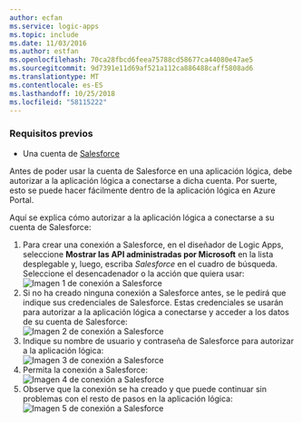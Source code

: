 ```yaml
---
author: ecfan
ms.service: logic-apps
ms.topic: include
ms.date: 11/03/2016
ms.author: estfan
ms.openlocfilehash: 70ca28fbcd6feea75788cd58677ca44080e47ae5
ms.sourcegitcommit: 9d7391e11d69af521a112ca886488caff5808ad6
ms.translationtype: MT
ms.contentlocale: es-ES
ms.lasthandoff: 10/25/2018
ms.locfileid: "58115222"
---
```

### <a name="prerequisites"></a>Requisitos previos
* Una cuenta de [Salesforce](https://salesforce.com)  

Antes de poder usar la cuenta de Salesforce en una aplicación lógica, debe autorizar a la aplicación lógica a conectarse a dicha cuenta. Por suerte, esto se puede hacer fácilmente dentro de la aplicación lógica en Azure Portal.  

Aquí se explica cómo autorizar a la aplicación lógica a conectarse a su cuenta de Salesforce:  

1. Para crear una conexión a Salesforce, en el diseñador de Logic Apps, seleccione **Mostrar las API administradas por Microsoft** en la lista desplegable y, luego, escriba *Salesforce* en el cuadro de búsqueda. Seleccione el desencadenador o la acción que quiera usar:   
   ![Imagen 1 de conexión a Salesforce](./media/connectors-create-api-salesforce/salesforce-1.png)  
2. Si no ha creado ninguna conexión a Salesforce antes, se le pedirá que indique sus credenciales de Salesforce. Estas credenciales se usarán para autorizar a la aplicación lógica a conectarse y acceder a los datos de su cuenta de Salesforce:  
   ![Imagen 2 de conexión a Salesforce](./media/connectors-create-api-salesforce/salesforce-2.png)  
3. Indique su nombre de usuario y contraseña de Salesforce para autorizar a la aplicación lógica:  
   ![Imagen 3 de conexión a Salesforce](./media/connectors-create-api-salesforce/salesforce-3.png)  
4. Permita la conexión a Salesforce:  
   ![Imagen 4 de conexión a Salesforce](./media/connectors-create-api-salesforce/salesforce-4.png)  
5. Observe que la conexión se ha creado y que puede continuar sin problemas con el resto de pasos en la aplicación lógica:  
   ![Imagen 5 de conexión a Salesforce](./media/connectors-create-api-salesforce/salesforce-5.png)  

